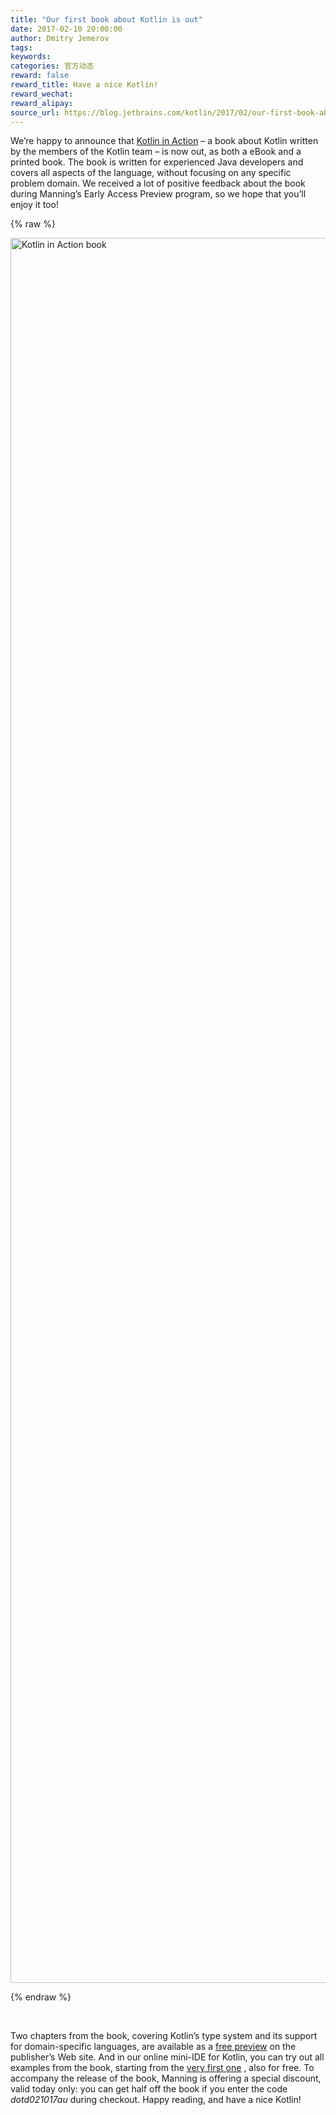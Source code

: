 ```yaml
---
title: "Our first book about Kotlin is out"
date: 2017-02-10 20:00:00
author: Dmitry Jemerov
tags:
keywords:
categories: 官方动态
reward: false
reward_title: Have a nice Kotlin!
reward_wechat:
reward_alipay:
source_url: https://blog.jetbrains.com/kotlin/2017/02/our-first-book-about-kotlin-is-out/
---
```


We’re happy to announce that [Kotlin in Action](https://www.manning.com/books/kotlin-in-action) – a book about Kotlin written by the members of the Kotlin team – is now out, as both a eBook and a printed book. The book is written for experienced Java developers and covers all aspects of the language, without focusing on any specific problem domain. We received a lot of positive feedback about the book during Manning’s Early Access Preview program, so we hope that you’ll enjoy it too!

{% raw %}
<p><img alt="Kotlin in Action book" class="alignnone size-full wp-image-4584" height="2792" src="https://d3nmt5vlzunoa1.cloudfront.net/kotlin/files/2017/02/20170209_112611.jpeg" width="2988"/></p>
{% endraw %}

<span id="more-4582"></span><br/>

Two chapters from the book, covering Kotlin’s type system and its support for domain-specific languages, are available as a [free preview](https://www.manning.com/books/kotlin-in-action#downloads) on the publisher’s Web site. And in our online mini-IDE for Kotlin, you can try out all examples from the book, starting from the [very first one](http://try.kotlinlang.org/#/Kotlin%20in%20Action/chapter%201/1.1/1.1_ATasteOfKotlin.kt) , also for free.
To accompany the release of the book, Manning is offering a special discount, valid today only: you can get half off the book if you enter the code <em>dotd021017au</em> during checkout.
Happy reading, and have a nice Kotlin!
